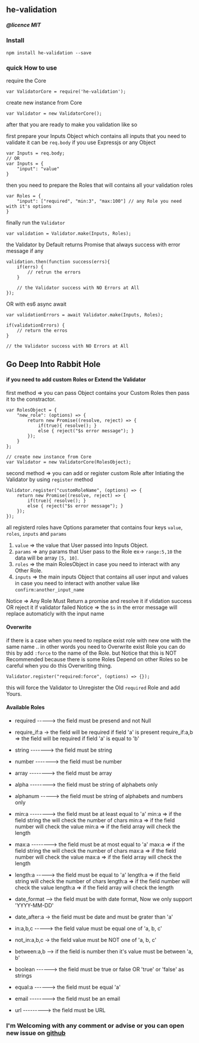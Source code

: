 ## he-validation
##### @licence MIT

### Install
    npm install he-validation --save

### quick How to use
require the Core

    var ValidatorCore = require('he-validation');

create new instance from Core

    var Validator = new ValidatorCore();

after that you are ready to make you validation like so

first prepare your Inputs Object which contains all inputs that you need to validate
it can be `req.body` if you use Expressjs or any Object

    var Inputs = req.body;
    // OR
    var Inputs = {
        "input": "value"
    }

then you need to prepare the Roles that will contains all your validation roles

    var Roles = {
        "input": ["required", "min:3", "max:100"] // any Role you need with it's options
    }

finally run the `Validator`

    var validation = Validator.make(Inputs, Roles);
    
the Validator by Default returns Promise that always success with error message if any

    validation.then(function success(errs){
        if(errs) {
            // retrun the errors
        }

        // the Validator success with NO Errors at All
    });

OR with es6 async await

    var validationErrors = await Validator.make(Inputs, Roles);

    if(validationErrors) {
        // return the erros
    }

    // the Validator success with NO Errors at All


## Go Deep Into Rabbit Hole

#### if you need to add custom Roles or Extend the Validator

first method => you can pass Object contains your Custom Roles then pass it to the constractor.

    var RolesObject = {
        "new_role": (options) => {
            return new Promise((resolve, reject) => {
                if(true){ resolve(); }
                else { reject("$s error message"); }
            });
        }
    };

    // create new instance from Core
    var Validator = new ValidatorCore(RolesObject);

second method => you can add or register custom Role after Intiating the Validator by using `register` method

    Validator.register("customRoleName", (options) => {
        return new Promise((resolve, reject) => {
            if(true){ resolve(); }
            else { reject("$s error message"); }
        });
    });

all registerd roles have Options parameter that contains four keys `value`, `roles`, `inputs` and `params`
1. `value`  => the value that User passed into Inputs Object.
2. `params` => any params that User pass to the Role ex-> `range:5,10` the data will be array `[5, 10]`.
3. `roles`  => the main RolesObject in case you need to interact with any Other Role.
4. `inputs` => the main inputs Object that contains all user input and values in case you need to interact with another value like `confirm:another_input_name`

Notice => Any Role Must Return a promise and resolve it if vlidation success OR reject it if validator failed
Notice => the `$s` in the error message will replace automaticly with the input name 

#### Overwrite
if there is a case when you need to replace exist role with new one with the same name .. in other words you need to Overwrite exist Role you can do this by add `:force` to the name of the Role.
but Notice that this is NOT Recommended because there is some Roles Depend on other Roles so be careful when you do this Overwriting thing.

    Validator.register("required:force", (options) => {});

this will force the Validator to Unregister the Old `required` Role and add Yours.

#### Available Roles
- required -----> the field must be presend and not Null

- require_if:a -> the field will be required if field 'a' is present
    require_if:a,b => the field will be required if field 'a' is equal to 'b'

- string -------> the field must be string

- number -------> the field must be number

- array --------> the field must be array

- alpha --------> the field must be string of alphabets only

- alphanum -----> the field must be string of alphabets and numbers only

- min:a --------> the field must be at least equal to 'a'
    min:a => if the field string the will check the number of chars
    min:a => if the field number will check the value
    min:a => if the field array will check the length

- max:a --------> the field must be at most equal to 'a'
    max:a => if the field string the will check the number of chars
    max:a => if the field number will check the value
    max:a => if the field array will check the length

- length:a -----> the field must be equal to 'a'
    length:a => if the field string will check the number of chars
    length:a => if the field number will check the value
    length:a => if the field array will check the length

- date_format --> the field must be with date format, Now we only support 'YYYY-MM-DD'

- date_after:a -> the field must be date and must be grater than 'a'

- in:a,b,c -----> the field value must be equal one of 'a, b, c'

- not_in:a,b,c -> the field value must be NOT one of 'a, b, c'

- between:a,b --> if the field is number then it's value must be between 'a, b'

- boolean ------> the field must be true or false OR 'true' or 'false' as strings

- equal:a ------> the field must be equal 'a'

- email --------> the field must be an email

- url  ---------> the field must be URL

### I'm Welcoming with any comment or advise or you can open new issue on [github](https://github.com/ibrahimsaqr/he-validation/issues)
